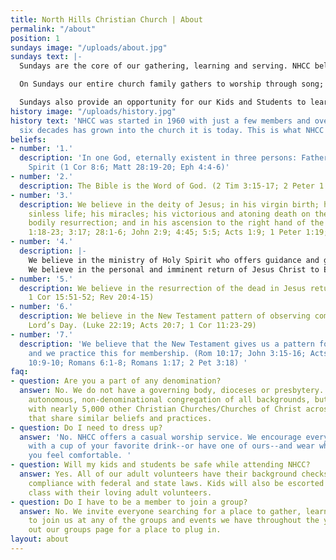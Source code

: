 ```yaml
---
title: North Hills Christian Church | About
permalink: "/about"
position: 1
sundays image: "/uploads/about.jpg"
sundays text: |-
  Sundays are the core of our gathering, learning and serving. NHCC believes being a Jesus follower means meeting and learning together.

  On Sundays our entire church family gathers to worship through song; learn from the teachings of the Bible; partake in communion; give to the church and those in need through our offering; and serve wherever we might be needed.

  Sundays also provide an opportunity for our Kids and Students to learn and serve. Our dedicated staff and volunteers have tailored a worship experience that is engaging and safe for the whole family.
history image: "/uploads/history.jpg"
history text: 'NHCC was started in 1960 with just a few members and over the next
  six decades has grown into the church it is today. This is what NHCC believes:'
beliefs:
- number: '1.'
  description: 'In one God, eternally existent in three persons: Father, Son and Holy
    Spirit (1 Cor 8:6; Matt 28:19-20; Eph 4:4-6)'
- number: '2.'
  description: The Bible is the Word of God. (2 Tim 3:15-17; 2 Peter 1:19-21)
- number: '3.'
  description: We believe in the deity of Jesus; in his virgin birth; his perfect
    sinless life; his miracles; his victorious and atoning death on the cross; his
    bodily resurrection; and in his ascension to the right hand of the Father. (Matt
    1:18-23; 3:17; 28:1-6; John 2:9; 4:45; 5:5; Acts 1:9; 1 Peter 1:19; 22:21-25)
- number: '4.'
  description: |-
    We believe in the ministry of Holy Spirit who offers guidance and gifts to live in the community of the Church. (John 14:26; 15:26-27)
    We believe in the personal and imminent return of Jesus Christ to Earth. (John 14:13; Acts 1:11; 1 Thess 4:14-18)
- number: '5.'
  description: We believe in the resurrection of the dead in Jesus return. (Matt 25:31-32;
    1 Cor 15:51-52; Rev 20:4-15)
- number: '6.'
  description: We believe in the New Testament pattern of observing communion each
    Lord’s Day. (Luke 22:19; Acts 20:7; 1 Cor 11:23-29)
- number: '7.'
  description: 'We believe that the New Testament gives us a pattern for salvation,
    and we practice this for membership. (Rom 10:17; John 3:15-16; Acts 2:38; Rom
    10:9-10; Romans 6:1-8; Romans 1:17; 2 Pet 3:18) '
faq:
- question: Are you a part of any denomination?
  answer: No. We do not have a governing body, dioceses or presbytery. NHCC is an
    autonomous, non-denominational congregation of all backgrounds, but we are associated
    with nearly 5,000 other Christian Churches/Churches of Christ across the world
    that share similar beliefs and practices.
- question: Do I need to dress up?
  answer: 'No. NHCC offers a casual worship service. We encourage everyone to come
    with a cup of your favorite drink--or have one of ours--and wear whatever makes
    you feel comfortable. '
- question: Will my kids and students be safe while attending NHCC?
  answer: Yes. All of our adult volunteers have their background checks and are in
    compliance with federal and state laws. Kids will also be escorted back to their
    class with their loving adult volunteers.
- question: Do I have to be a member to join a group?
  answer: No. We invite everyone searching for a place to gather, learn and serve
    to join us at any of the groups and events we have throughout the year. Check
    out our groups page for a place to plug in.
layout: about
---
```


